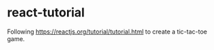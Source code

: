 # react-tutorial
Following https://reactjs.org/tutorial/tutorial.html to create a tic-tac-toe game.
